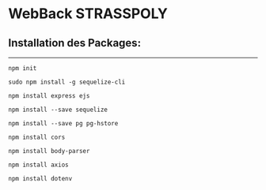 # WebBack STRASSPOLY
## Installation des Packages:
-------------
`npm init`

`sudo npm install -g sequelize-cli`

`npm install express ejs`

`npm install --save sequelize`

`npm install --save pg pg-hstore`

`npm install cors`

`npm install body-parser`

`npm install axios`

`npm install dotenv`

